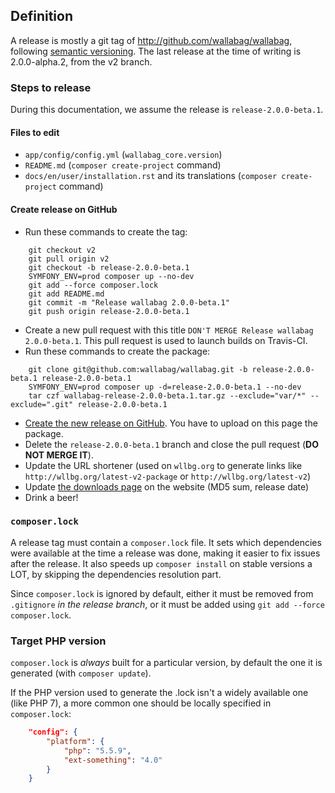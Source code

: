 ## Definition

A release is mostly a git tag of http://github.com/wallabag/wallabag, following [semantic versioning](http://semver.org).
The last release at the time of writing is 2.0.0-alpha.2, from the v2 branch.

### Steps to release

During this documentation, we assume the release is `release-2.0.0-beta.1`.

#### Files to edit

- `app/config/config.yml` (`wallabag_core.version`)
- `README.md` (`composer create-project` command)
- `docs/en/user/installation.rst` and its translations (`composer create-project` command)

#### Create release on GitHub

- Run these commands to create the tag:

```
    git checkout v2
    git pull origin v2
    git checkout -b release-2.0.0-beta.1
    SYMFONY_ENV=prod composer up --no-dev
    git add --force composer.lock
    git add README.md
    git commit -m "Release wallabag 2.0.0-beta.1"
    git push origin release-2.0.0-beta.1
```

- Create a new pull request with this title `DON'T MERGE Release wallabag 2.0.0-beta.1`. This pull request is used to launch builds on Travis-CI.
- Run these commands to create the package:

```
    git clone git@github.com:wallabag/wallabag.git -b release-2.0.0-beta.1 release-2.0.0-beta.1
    SYMFONY_ENV=prod composer up -d=release-2.0.0-beta.1 --no-dev
    tar czf wallabag-release-2.0.0-beta.1.tar.gz --exclude="var/*" --exclude=".git" release-2.0.0-beta.1
```

- [Create the new release on GitHub](https://github.com/wallabag/wallabag/releases/new). You have to upload on this page the package.
- Delete the `release-2.0.0-beta.1` branch and close the pull request (**DO NOT MERGE IT**).
- Update the URL shortener (used on `wllbg.org` to generate links like `http://wllbg.org/latest-v2-package` or `http://wllbg.org/latest-v2`)
- Update [the downloads page](https://github.com/wallabag/wallabag.org/blob/master/content/pages/download.md) on the website (MD5 sum, release date)
- Drink a beer!

### `composer.lock`
A release tag must contain a `composer.lock` file. It sets which dependencies were available at the time a release was done,
making it easier to fix issues after the release. It also speeds up `composer install` on stable versions a LOT, by skipping the
dependencies resolution part.

Since `composer.lock` is ignored by default, either it must be removed from `.gitignore` _in the release branch_,
or it must be added using `git add --force composer.lock`.

### Target PHP version
`composer.lock` is _always_ built for a particular version, by default the one it is generated (with `composer update`).

If the PHP version used to generate the .lock isn't a widely available one (like PHP 7), a more common one should
be locally specified in `composer.lock`:

```json
    "config": {
        "platform": {
            "php": "5.5.9",
            "ext-something": "4.0"
        }
    }
```
